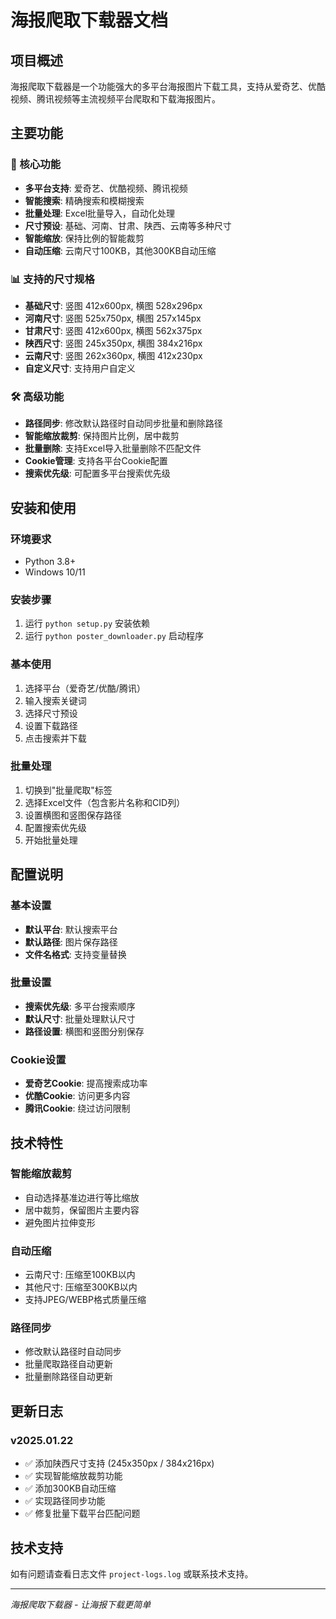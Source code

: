 # 海报爬取下载器文档

## 项目概述
海报爬取下载器是一个功能强大的多平台海报图片下载工具，支持从爱奇艺、优酷视频、腾讯视频等主流视频平台爬取和下载海报图片。

## 主要功能

### 🎯 核心功能
- **多平台支持**: 爱奇艺、优酷视频、腾讯视频
- **智能搜索**: 精确搜索和模糊搜索
- **批量处理**: Excel批量导入，自动化处理
- **尺寸预设**: 基础、河南、甘肃、陕西、云南等多种尺寸
- **智能缩放**: 保持比例的智能裁剪
- **自动压缩**: 云南尺寸100KB，其他300KB自动压缩

### 📊 支持的尺寸规格
- **基础尺寸**: 竖图 412x600px, 横图 528x296px
- **河南尺寸**: 竖图 525x750px, 横图 257x145px  
- **甘肃尺寸**: 竖图 412x600px, 横图 562x375px
- **陕西尺寸**: 竖图 245x350px, 横图 384x216px
- **云南尺寸**: 竖图 262x360px, 横图 412x230px
- **自定义尺寸**: 支持用户自定义

### 🛠️ 高级功能
- **路径同步**: 修改默认路径时自动同步批量和删除路径
- **智能缩放裁剪**: 保持图片比例，居中裁剪
- **批量删除**: 支持Excel导入批量删除不匹配文件
- **Cookie管理**: 支持各平台Cookie配置
- **搜索优先级**: 可配置多平台搜索优先级

## 安装和使用

### 环境要求
- Python 3.8+
- Windows 10/11

### 安装步骤
1. 运行 `python setup.py` 安装依赖
2. 运行 `python poster_downloader.py` 启动程序

### 基本使用
1. 选择平台（爱奇艺/优酷/腾讯）
2. 输入搜索关键词
3. 选择尺寸预设
4. 设置下载路径
5. 点击搜索并下载

### 批量处理
1. 切换到"批量爬取"标签
2. 选择Excel文件（包含影片名称和CID列）
3. 设置横图和竖图保存路径
4. 配置搜索优先级
5. 开始批量处理

## 配置说明

### 基本设置
- **默认平台**: 默认搜索平台
- **默认路径**: 图片保存路径
- **文件名格式**: 支持变量替换

### 批量设置  
- **搜索优先级**: 多平台搜索顺序
- **默认尺寸**: 批量处理默认尺寸
- **路径设置**: 横图和竖图分别保存

### Cookie设置
- **爱奇艺Cookie**: 提高搜索成功率
- **优酷Cookie**: 访问更多内容
- **腾讯Cookie**: 绕过访问限制

## 技术特性

### 智能缩放裁剪
- 自动选择基准边进行等比缩放
- 居中裁剪，保留图片主要内容
- 避免图片拉伸变形

### 自动压缩
- 云南尺寸: 压缩至100KB以内
- 其他尺寸: 压缩至300KB以内
- 支持JPEG/WEBP格式质量压缩

### 路径同步
- 修改默认路径时自动同步
- 批量爬取路径自动更新
- 批量删除路径自动更新

## 更新日志

### v2025.01.22
- ✅ 添加陕西尺寸支持 (245x350px / 384x216px)
- ✅ 实现智能缩放裁剪功能
- ✅ 添加300KB自动压缩
- ✅ 实现路径同步功能
- ✅ 修复批量下载平台匹配问题

## 技术支持
如有问题请查看日志文件 `project-logs.log` 或联系技术支持。

---
*海报爬取下载器 - 让海报下载更简单*
